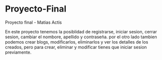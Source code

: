 # Proyecto-Final
Proyecto final - Matias Actis

En este proyecto tenemos la posiblidad de registrarse, iniciar sesion, cerrar sesion, cambiar el nombore, apellido y contraseña. por el otro lado tambien podemos crear blogs, modificarlos, eliminarlos y ver los detalles de los creados, pero para crear, eliminar y modificar tienes que iniciar sesion previamente.